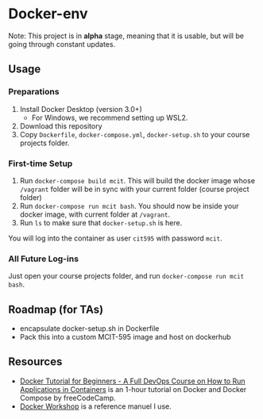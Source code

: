 # Docker-env

Note: This project is in **alpha** stage, meaning that it is usable, but will be going through constant updates.

## Usage

### Preparations

1. Install Docker Desktop (version 3.0+)
    * For Windows, we recommend setting up WSL2.
1. Download this repository
1. Copy `Dockerfile`, `docker-compose.yml`, `docker-setup.sh` to your course projects folder.

### First-time Setup

1. Run `docker-compose build mcit`. This will build the docker image whose `/vagrant` folder will be in sync with your current folder (course project folder)
1. Run `docker-compose run mcit bash`. You should now be inside your docker image, with current folder at `/vagrant`.
1. Run `ls` to make sure that `docker-setup.sh` is here.

You will log into the container as user `cit595` with password `mcit`.

### All Future Log-ins

Just open your course projects folder, and run `docker-compose run mcit bash`.

## Roadmap (for TAs)

* encapsulate docker-setup.sh in Dockerfile
* Pack this into a custom MCIT-595 image and host on dockerhub

## Resources

* [Docker Tutorial for Beginners - A Full DevOps Course on How to Run Applications in Containers](https://www.youtube.com/watch?v=fqMOX6JJhGo) is an 1-hour tutorial on Docker and Docker Compose by freeCodeCamp.
* [Docker Workshop](https://ipfs.io/ipfs/bafykbzacedzdnp34xeneqcaxcot7gvxpw55l5qrvgic6ma7tsoshfvpxvwev6?filename=Vincent%20Sesto%20et%20al.%20-%20The%20Docker%20Workshop_%20Learn%20how%20to%20use%20Docker%20containers%20effectively%20to%20speed%20up%20the%20development%20process-Packt%20Publishing%20%282020%29.pdf) is a reference manuel I use.
